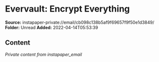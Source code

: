 # Evervault: Encrypt Everything

**Source:** instapaper-private://email/cb098c138b5af9f69657f9f50e1d3849/
**Folder:** Unread
**Added:** 2022-04-14T05:53:39




## Content
*Private content from instapaper_email*
